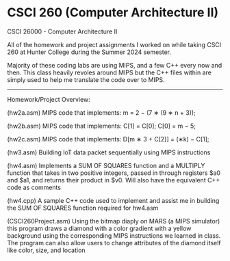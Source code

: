 # CSCI 260 (Computer Architecture II)
CSCI 26000 - Computer Architecture II

All of the homework and project assignments I worked on while taking CSCI 260 at Hunter College during the Summer 2024 semester.

Majority of these coding labs are using MIPS, and a few C++ every now and then. This class heavily revoles around MIPS but the C++ files within are simply used to help me translate the code over to MIPS. 
____________________________________________________________________________________________________________________________________________________________
Homework/Project Overview:

(hw2a.asm) MIPS code that implements:  m = 2 − (7 ∗ (9 ∗ n + 3));

(hw2b.asm) MIPS code that implements: C[1] = C[0]; 
                                      C[0] = m − 5;
                                      
(hw2c.asm) MIPS code that implements: D[m ∗ 3 + C[2]] = (∗k) − C[1];
    
(hw3.asm) Building IoT data packet sequentially using MIPS instructions

(hw4.asm) Implements a SUM OF SQUARES function and a MULTIPLY function that takes in two positive integers, passed in through registers $a0 and $a1, and returns their product in $v0. Will also have the equivalent C++ code as comments

(hw4.cpp) A sample C++ code used to implement and assist me in building the SUM OF SQUARES function required for hw4.asm

(CSCI260Project.asm) Using the bitmap diaply on MARS (a MIPS simulator) this program draws a diamond with a color gradient with a yellow background using the corresponding MIPS instructions we learned in class. The program can also allow users to change attributes of the diamond itself like color, size, and location
